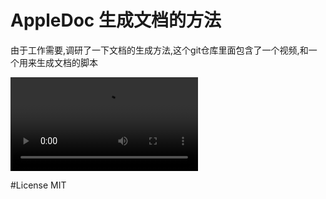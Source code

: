 # AppleDoc 生成文档的方法
由于工作需要,调研了一下文档的生成方法,这个git仓库里面包含了一个视频,和一个用来生成文档的脚本

![AppleDoc](AppleDoc的生成方法.mp4)


#License
MIT